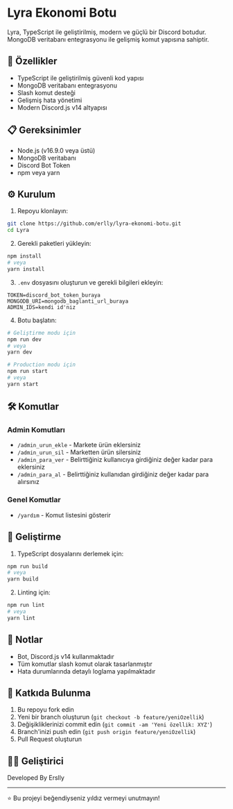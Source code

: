 # Lyra Ekonomi Botu

Lyra, TypeScript ile geliştirilmiş, modern ve güçlü bir Discord botudur. MongoDB veritabanı entegrasyonu ile gelişmiş komut yapısına sahiptir.

## 🚀 Özellikler

- TypeScript ile geliştirilmiş güvenli kod yapısı
- MongoDB veritabanı entegrasyonu
- Slash komut desteği
- Gelişmiş hata yönetimi
- Modern Discord.js v14 altyapısı

## 📋 Gereksinimler

- Node.js (v16.9.0 veya üstü)
- MongoDB veritabanı
- Discord Bot Token
- npm veya yarn

## ⚙️ Kurulum

1. Repoyu klonlayın:
```bash
git clone https://github.com/erlly/lyra-ekonomi-botu.git
cd Lyra
```

2. Gerekli paketleri yükleyin:
```bash
npm install
# veya
yarn install
```

3. `.env` dosyasını oluşturun ve gerekli bilgileri ekleyin:
```env
TOKEN=discord_bot_token_buraya
MONGODB_URI=mongodb_baglanti_url_buraya
ADMIN_IDS=kendi id'niz
```

4. Botu başlatın:
```bash
# Geliştirme modu için
npm run dev
# veya
yarn dev

# Production modu için
npm run start
# veya
yarn start
```

## 🛠️ Komutlar

### Admin Komutları
- `/admin_urun_ekle` - Markete ürün eklersiniz
- `/admin_urun_sil` - Marketten ürün silersiniz
- `/admin_para_ver` - Belirttiğiniz kullanıcıya girdiğiniz değer kadar para eklersiniz
- `/admin_para_al` - Belirttiğiniz kullanıdan girdiğiniz değer kadar para alırsınız

### Genel Komutlar
- `/yardım` - Komut listesini gösterir

## 🔧 Geliştirme

1. TypeScript dosyalarını derlemek için:
```bash
npm run build
# veya
yarn build
```

2. Linting için:
```bash
npm run lint
# veya
yarn lint
```

## 📝 Notlar

- Bot, Discord.js v14 kullanmaktadır
- Tüm komutlar slash komut olarak tasarlanmıştır
- Hata durumlarında detaylı loglama yapılmaktadır

## 🤝 Katkıda Bulunma

1. Bu repoyu fork edin
2. Yeni bir branch oluşturun (`git checkout -b feature/yeniOzellik`)
3. Değişikliklerinizi commit edin (`git commit -am 'Yeni özellik: XYZ'`)
4. Branch'inizi push edin (`git push origin feature/yeniOzellik`)
5. Pull Request oluşturun


## 👨‍💻 Geliştirici

Developed By Erslly

---

⭐ Bu projeyi beğendiyseniz yıldız vermeyi unutmayın! 
